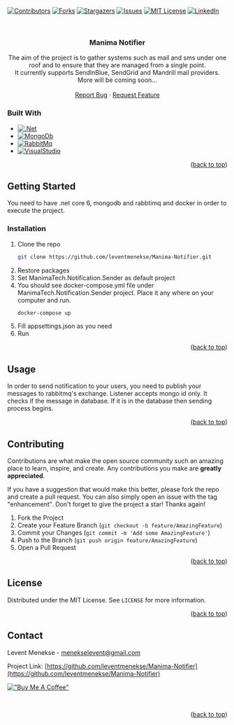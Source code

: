<!-- Improved compatibility of back to top link: See: https://github.com/othneildrew/Best-README-Template/pull/73 -->
<a name="readme-top"></a>
<!--
*** Thanks for checking out the Best-README-Template. If you have a suggestion
*** that would make this better, please fork the repo and create a pull request
*** or simply open an issue with the tag "enhancement".
*** Don't forget to give the project a star!
*** Thanks again! Now go create something AMAZING! :D
-->



<!-- PROJECT SHIELDS -->
<!--
*** I'm using markdown "reference style" links for readability.
*** Reference links are enclosed in brackets [ ] instead of parentheses ( ).
*** See the bottom of this document for the declaration of the reference variables
*** for contributors-url, forks-url, etc. This is an optional, concise syntax you may use.
*** https://www.markdownguide.org/basic-syntax/#reference-style-links
-->
[![Contributors][contributors-shield]][contributors-url]
[![Forks][forks-shield]][forks-url]
[![Stargazers][stars-shield]][stars-url]
[![Issues][issues-shield]][issues-url]
[![MIT License][license-shield]][license-url]
[![LinkedIn][linkedin-shield]][linkedin-url]



<!-- PROJECT LOGO -->
<br />
<div align="center">

<h3 align="center">Manima Notifier</h3>

  <p align="center">
    The aim of the project is to gather systems such as mail and sms under one roof and to ensure that they are managed from a single point. 
    <br />
    It currently supports SendInBlue, SendGrid and Mandrill mail providers. More will be coming soon...
    <br />
    <br />
    <a href="https://github.com/leventmenekse/Manima-Notifier/issues">Report Bug</a>
    ·
    <a href="https://github.com/leventmenekse/Manima-Notifier/issues">Request Feature</a>
  </p>
</div>

### Built With

* [![.Net][.Net]][Net-url]
* [![MongoDb][MongoDb]][MongoDb-url]
* [![RabbitMq][RabbitMq]][RabbitMq-url]
* [![VisualStudio][VisualStudio]][VisualStudio-url]

<p align="right">(<a href="#readme-top">back to top</a>)</p>

<!-- GETTING STARTED -->
## Getting Started

You need to have .net core 6, mongodb and rabbtimq and docker in order to execute the project. 

### Installation

1. Clone the repo
   ```sh
   git clone https://github.com/leventmenekse/Manima-Notifier.git
   ```
2. Restore packages
3. Set ManimaTech.Notification.Sender as default project
4. You should see docker-compose.yml file under ManimaTech.Notification.Sender project. Place it any where on your computer and run.
   ```sh
   docker-compose up
   ```
5. Fill appsettings.json as you need
7. Run

<p align="right">(<a href="#readme-top">back to top</a>)</p>


<!-- USAGE EXAMPLES -->
## Usage

In order to send notification to your users, you need to publish your messages to rabbitmq's exchange. Listener accepts mongo id only. It checks if the message in database.
If it is in the database then sending process begins. 

<p align="right">(<a href="#readme-top">back to top</a>)</p>


<!-- CONTRIBUTING -->
## Contributing

Contributions are what make the open source community such an amazing place to learn, inspire, and create. Any contributions you make are **greatly appreciated**.

If you have a suggestion that would make this better, please fork the repo and create a pull request. You can also simply open an issue with the tag "enhancement".
Don't forget to give the project a star! Thanks again!

1. Fork the Project
2. Create your Feature Branch (`git checkout -b feature/AmazingFeature`)
3. Commit your Changes (`git commit -m 'Add some AmazingFeature'`)
4. Push to the Branch (`git push origin feature/AmazingFeature`)
5. Open a Pull Request

<p align="right">(<a href="#readme-top">back to top</a>)</p>



<!-- LICENSE -->
## License

Distributed under the MIT License. See `LICENSE` for more information.

<p align="right">(<a href="#readme-top">back to top</a>)</p>



<!-- CONTACT -->
## Contact

Levent Menekse - menekselevent@gmail.com

Project Link: [https://github.com/leventmenekse/Manima-Notifier](https://github.com/leventmenekse/Manima-Notifier)

[!["Buy Me A Coffee"](https://www.buymeacoffee.com/assets/img/custom_images/orange_img.png)](https://www.buymeacoffee.com/leventmenekse)

<br />
<p align="right">(<a href="#readme-top">back to top</a>)</p>




<!-- MARKDOWN LINKS & IMAGES -->
<!-- https://www.markdownguide.org/basic-syntax/#reference-style-links -->
[contributors-shield]: https://img.shields.io/github/contributors/leventmenekse/Manima-Notifier.svg?style=for-the-badge
[contributors-url]: https://github.com/leventmenekse/Manima-Notifier/graphs/contributors
[forks-shield]: https://img.shields.io/github/forks/leventmenekse/Manima-Notifier.svg?style=for-the-badge
[forks-url]: https://github.com/leventmenekse/Manima-Notifier/network/members
[stars-shield]: https://img.shields.io/github/stars/leventmenekse/Manima-Notifier.svg?style=for-the-badge
[stars-url]: https://github.com/leventmenekse/Manima-Notifier/stargazers
[issues-shield]: https://img.shields.io/github/issues/leventmenekse/Manima-Notifier.svg?style=for-the-badge
[issues-url]: https://github.com/leventmenekse/Manima-Notifier/issues
[license-shield]: https://img.shields.io/github/license/leventmenekse/Manima-Notifier.svg?style=for-the-badge
[license-url]: https://github.com/leventmenekse/Manima-Notifier/blob/main/LICENSE
[linkedin-shield]: https://img.shields.io/badge/-LinkedIn-black.svg?style=for-the-badge&logo=linkedin&colorB=555
[linkedin-url]: https://linkedin.com/in/leventmenekse
[product-screenshot]: images/screenshot.png
[.Net]: https://img.shields.io/badge/.Net-512BD4?style=for-the-badge&logo=dotnet&logoColor=white
[Net-url]: https://dotnet.microsoft.com/en-us/download
[MongoDb]: https://img.shields.io/badge/MongoDB-47A248?style=for-the-badge&logo=mongodb&logoColor=white
[MongoDb-url]: https://www.mongodb.com/home
[RabbitMq]: https://img.shields.io/badge/RabbitMQ-FF6600?style=for-the-badge&logo=rabbitmq&logoColor=white
[RabbitMq-url]: https://www.rabbitmq.com/
[VisualStudio]: https://img.shields.io/badge/Visual%20Studio-5C2D91?style=for-the-badge&logo=visualstudio&logoColor=white
[VisualStudio-url]: https://visualstudio.microsoft.com/
